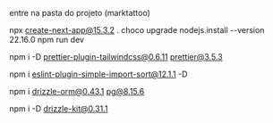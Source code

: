 entre na pasta do projeto (marktattoo)

npx create-next-app@15.3.2 .
choco upgrade nodejs.install --version 22.16.0
npm run dev

npm i -D prettier-plugin-tailwindcss@0.6.11 prettier@3.5.3

npm i eslint-plugin-simple-import-sort@12.1.1 -D

npm i drizzle-orm@0.43.1 pg@8.15.6

npm i -D drizzle-kit@0.31.1
